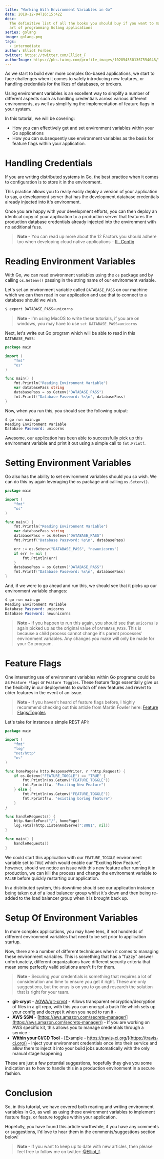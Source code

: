 ```yaml
---
title: "Working With Environment Variables in Go"
date: 2018-12-04T16:15:42Z
desc:
  The definitive list of all the books you should buy if you want to master the
  art of programming Golang applications
series: golang
image: golang.png
tags:
  - intermediate
author: Elliot Forbes
twitter: https://twitter.com/Elliot_F
authorImage: https://pbs.twimg.com/profile_images/1028545501367554048/lzr43cQv_400x400.jpg
---
```


As we start to build ever more complex Go-based applications, we start to face
challenges when it comes to safely introducing new features, or handling
credentials for the likes of databases, or brokers.

Using environment variables is an excellent way to simplify a number of
different aspects such as handling credentials across various different
environments, as well as simplifying the implementation of feature flags in your
system.

In this tutorial, we will be covering:

- How you can effectively get and set environment variables within your Go
  applications
- How you can subsequently use environment variables as the basis for feature
  flags within your application.

# Handling Credentials

If you are writing distributed systems in Go, the best practice when it comes to
configuration is to store it in the environment.

This practice allows you to really easily deploy a version of your application
to say, a development server that has the development database credentials
already injected into it's environment.

Once you are happy with your development efforts, you can then deploy an
identical copy of your application to a production server that features the
production database credentials already injected into the environment with no
additional fuss.

> **Note -** You can read up more about the 12 Factors you should adhere too
> when developing cloud native applications -
> [III. Config](https://12factor.net/config)

# Reading Environment Variables

With Go, we can read environment variables using the `os` package and by calling
`os.Getenv()` passing in the string name of our environment variable.

Let's set an environment variable called `DATABASE_PASS` on our machine which we
can then read in our application and use that to connect to a database should we
wish.

```s
$ export DATABASE_PASS=unicorns
```

> **Note -** I'm using MacOS to write these tutorials, if you are on windows,
> you may have to use `set DATABASE_PASS=unicorns`

Next, let's write out Go program which will be able to read in this
`DATABASE_PASS`:

```go
package main

import (
	"fmt"
	"os"
)

func main() {
	fmt.Println("Reading Environment Variable")
	var databasePass string
	databasePass = os.Getenv("DATABASE_PASS")
	fmt.Printf("Database Password: %s\n", databasePass)
}
```

Now, when you run this, you should see the following output:

```s
$ go run main.go
Reading Environment Variable
Database Password: unicorns
```

Awesome, our application has been able to successfully pick up this environment
variable and print it out using a simple call to `fmt.Printf`.

# Setting Environment Variables

Go also has the ability to set environment variables should you so wish. We can
do this by again leveraging the `os` package and calling `os.Setenv()`.

```go
package main

import (
	"fmt"
	"os"
)

func main() {
	fmt.Println("Reading Environment Variable")
	var databasePass string
	databasePass = os.Getenv("DATABASE_PASS")
	fmt.Printf("Database Password: %s\n", databasePass)

	err := os.Setenv("DATABASE_PASS", "newunicorns")
	if err != nil {
		fmt.Println(err)
	}
	databasePass = os.Getenv("DATABASE_PASS")
	fmt.Printf("Database Password: %s\n", databasePass)
}

```

And, if we were to go ahead and run this, we should see that it picks up our
environment variable changes:

```s
$ go run main.go
Reading Environment Variable
Database Password: unicorns
Database Password: newunicorns
```

> **Note -** If you happen to run this again, you should see that `unicorns` is
> again picked up as the original value of `DATABASE_PASS`. This is because a
> child process cannot change it's parent processes' environment variables. Any
> changes you make will only be made for your Go program.

# Feature Flags

One interesting use of environment variables within Go programs could be as
`Feature Flags` or `Feature Toggles`. These feature flags essentially give us
the flexibility in our deployments to switch off new features and revert to
older features in the event of an issue.

> **Note -** If you haven't heard of feature flags before, I highly recommend
> checking out this article from Martin Fowler here:
> [Feature Flags/Toggles](https://martinfowler.com/articles/feature-toggles.html)

Let's take for instance a simple REST API:

```go
package main

import (
	"fmt"
	"log"
	"net/http"
	"os"
)

func homePage(w http.ResponseWriter, r *http.Request) {
	if os.Getenv("FEATURE_TOGGLE") == "TRUE" {
		fmt.Println(os.Getenv("FEATURE_TOGGLE"))
		fmt.Fprintf(w, "Exciting New Feature")
	} else {
		fmt.Println(os.Getenv("FEATURE_TOGGLE"))
		fmt.Fprintf(w, "existing boring feature")
	}
}

func handleRequests() {
	http.HandleFunc("/", homePage)
	log.Fatal(http.ListenAndServe(":8081", nil))
}

func main() {
	handleRequests()
}

```

We could start this application with our `FEATURE_TOGGLE` environment variable
set to `TRUE` which would enable our "Exciting New Feature", however, should we
notice an issue with this new feature after running it in production, we can
kill the process and change the environment variable to `FALSE` before quickly
restarting our application.

In a distributed system, this downtime should see our application instance being
taken out of a load balancer group whilst it's down and then being re-added to
the load balancer group when it is brought back up.

# Setup Of Environment Variables

In more complex applications, you may have tens, if not hundreds of different
environment variables that need to be set prior to application startup.

Now, there are a number of different techniques when it comes to managing these
environment variables. This is something that has a "fuzzy" answer
unfortunately, different organizations have different security criteria that
mean some perfectly valid solutions aren't fit for them.

> **Note -** Securing your credentials is something that requires a lot of
> consideration and time to ensure you get it right. These are only suggestions,
> but the onus is on you to go and research the solution that is right for your
> team.

- **git-crypt** - [AGWA/git-crypt](https://github.com/AGWA/git-crypt) - Allows
  transparent encryption/decryption of files in a git repo, with this you can
  encrypt a bash file which sets up your config and decrypt it when you need to
  run it -
- **AWS SSM** -
  [https://aws.amazon.com/secrets-manager/](https://aws.amazon.com/secrets-manager/) -
  If you are working on AWS specific kit, this allows you to manage credentials
  through a service -
- **Within your CI/CD Tool** -
  [Example - https://travis-ci.org/](https://travis-ci.org/) - Inject your
  environment credentials once into their service and allow them to inject it
  into your build jobs automatically with the only manual stage happening

These are just a few potential suggestions, hopefully they give you some
indication as to how to handle this in a production environment in a secure
fashion.

# Conclusion

So, in this tutorial, we have covered both reading and writing environment
variables in Go, as well as using these environment variables to implement
feature flags, or feature toggles within your application.

Hopefully, you have found this article worthwhile, if you have any comments or
suggestions, I'd love to hear them in the comments/suggestions section below!

> **Note -** If you want to keep up to date with new articles, then please feel
> free to follow me on twitter: [@Elliot_f](https://twitter.com/elliot_f).
